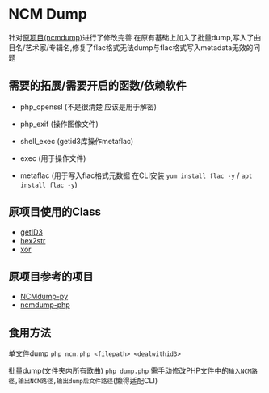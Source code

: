 # NCM Dump
   针对[原项目(ncmdump)](https://github.com/SomeBottle/ncm)进行了修改完善 在原有基础上加入了批量dump,写入了曲目名/艺术家/专辑名,修复了flac格式无法dump与flac格式写入metadata无效的问题

## 需要的拓展/需要开启的函数/依赖软件
   * php_openssl (不是很清楚 应该是用于解密)
   * php_exif (操作图像文件)

   * shell_exec (getid3库操作metaflac)
   * exec (用于操作文件)
   * metaflac (用于写入flac格式元数据 在CLI安装 `yum install flac -y` / `apt install flac -y`)

## 原项目使用的Class
   * [getID3](https://github.com/JamesHeinrich/getID3)
   * [hex2str](https://www.cnblogs.com/wangluochong/p/11383000.html)
   * [xor](https://www.cnblogs.com/dannywang/p/5316768.html)

## 原项目参考的项目
   * [NCMdump-py](https://github.com/bolitao/ncm)  
   * [ncmdump-php](https://github.com/juzi5201314/ncmdump)

## 食用方法
   单文件dump `php ncm.php <filepath> <dealwithid3>`

   批量dump(文件夹内所有歌曲) `php dump.php` 需手动修改PHP文件中的`输入NCM路径,输出NCM路径,输出dump后文件路径`(懒得适配CLI)